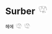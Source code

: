 # Surber <img src="./img/surber.png" width="32" height="32">
헤에 <img src="./img/light/surber.png" width="22" height="22" style="vertical-align:bottom;"> <img src="./img/light/surber.png" width="22" height="22" style="vertical-align:bottom;">
